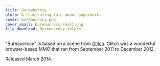```yaml
---
title: Bureaucrocy
blurb: A frustrating tale about paperwork.
cover: bureaucrocy.png
cover_small: bureaucrocy-small.png
file_download: Bureaucrocy.zblorb
---
```

<p>"Bureaucrocy" is based on a scene from <a href="http://www.glitchthegame.com">Glitch</a>. Glitch was a wonderful browser-based MMO that ran from September 2011 to December 2012.</p>
<p>Released March 2014.</p>
